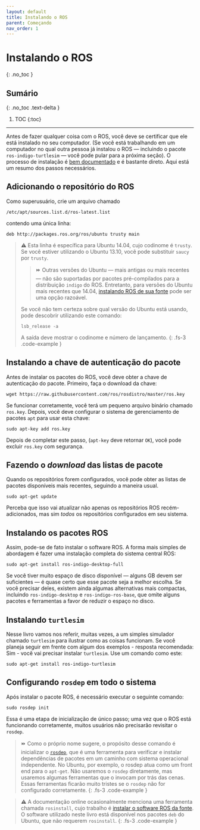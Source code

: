 ```yaml
---
layout: default
title: Instalando o ROS
parent: Começando
nav_order: 1
---
```


# Instalando o ROS
{: .no_toc }


## Sumário
{: .no_toc .text-delta }

1. TOC
{:toc}

---



Antes de fazer qualquer coisa com o ROS, você deve se certificar que ele está instalado no seu computador. (Se você está trabalhando em um computador no qual outra pessoa já instalou o ROS — incluindo o pacote `ros-indigo-turtlesim` — você pode pular para a próxima seção). O processo de instalação é [bem documentado](http://wiki.ros.org/ROS/Installation) e é bastante direto. Aqui está um resumo dos passos necessários.

## Adicionando o repositório do ROS 

Como superusuário, crie um arquivo chamado
```
/etc/apt/sources.list.d/ros-latest.list
```
contendo uma única linha:
```
deb http://packages.ros.org/ros/ubuntu trusty main
```

> ⚠️ Esta linha é específica para Ubuntu 14.04, cujo codinome é `trusty`. Se você estiver utilizando o Ubuntu 13.10, você pode substituir `saucy` por `trusty`.
>> ⏩ Outras versões do Ubuntu — mais antigas ou mais recentes — não são suportadas por pacotes pré-compilados para a distribuição `indigo` do ROS. Entretanto, para versões do Ubuntu mais recentes que 14.04, [instalando ROS de sua fonte](http://wiki.ros.org/indigo/Installation/Source) pode ser uma opção razoável.
> 
> Se você não tem certeza sobre qual versão do Ubuntu está usando, pode descobrir utilizando este comando:
> ``` 
> lsb_release -a
> ```
> A saída deve mostrar o codinome e número de lançamento.
{: .fs-3 .code-example }

## Instalando a chave de autenticação do pacote

Antes de instalar os pacotes do ROS, você deve obter a chave de autenticação do pacote. Primeiro, faça o download da chave:
```
wget https://raw.githubusercontent.com/ros/rosdistro/master/ros.key
```
Se funcionar corretamente, você terá um pequeno arquivo binário chamado `ros.key`. Depois, você deve configurar o sistema de gerenciamento de pacotes `apt` para usar esta chave:
```
sudo apt-key add ros.key
```
Depois de completar este passo, (`apt-key` deve retornar `OK`), você pode excluir `ros.key` com segurança.

## Fazendo o *download* das listas de pacote

Quando os repositórios forem configurados, você pode obter as listas de pacotes disponíveis mais recentes, seguindo a maneira usual. 
```
sudo apt-get update
```
Perceba que isso vai atualizar não apenas os repositórios ROS recém-adicionados, mas sim  *todos* os repositórios configurados em seu sistema.

## Instalando os pacotes ROS 

Assim, pode-se de fato instalar o software ROS. A forma mais simples de abordagem é fazer uma instalação completa do sistema central ROS:
```
sudo apt-get install ros-indigo-desktop-full
```
Se você tiver muito espaço de disco disponível — alguns GB devem ser suficientes — é quase certo que esse pacote seja a melhor escolha. Se você precisar deles, existem ainda
algumas alternativas mais compactas, incluindo `ros-indigo-desktop` e `ros-indigo-ros-base`, que omite alguns pacotes e ferramentas a favor de reduzir o espaço no disco.

## Instalando `turtlesim`

Nesse livro vamos nos referir, muitas vezes, a um simples simulador chamado `turtlesim` para ilustrar como as coisas funcionam. Se você planeja seguir em frente com algum
dos exemplos - resposta recomendada: Sim - você vai precisar instalar `turtlesim`. Use um comando como este:

```
sudo apt-get install ros-indigo-turtlesim
```

## Configurando `rosdep` em todo o sistema
Após instalar o pacote ROS, é necessário executar o seguinte comando:
```
sudo rosdep init
```
Essa é uma etapa de inicialização de único passo; uma vez que o ROS está funcionando corretamente, muitos usuários não precisarão revisitar o `rosdep`.

> ⏩ Como o próprio nome sugere, o propósito desse comando é inicializar o [`rosdep`](http://wiki.ros.org/rosdep), que é uma ferramenta para verificar e instalar dependências de pacotes em um caminho com sistema operacional independente. No Ubuntu, por exemplo, o rosdep atua como um front end para o `apt-get`. Não usaremos o `rosdep` diretamente, mas usaremos algumas ferramentas que o invocam por trás das cenas. Essas ferramentas ficarão muito tristes se o `rosdep` não for configurado corretamente.
{: .fs-3 .code-example }

> ⚠️ A documentação online ocasionalmente menciona uma ferramenta chamada `rosinstall`, cujo trabalho é [instalar o software ROS da fonte](http://wiki.ros.org/rosinstall). O software utilizado neste livro está disponível nos pacotes `deb` do Ubuntu, que não requerem `rosinstall`.
{: .fs-3 .code-example }
